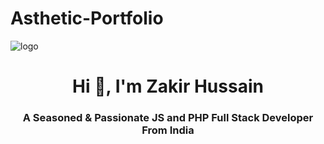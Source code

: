 # Asthetic-Portfolio
![logo](https://github.com/CodeVerse-team/CodeVerse-team/blob/main/Github%20Banner.png?raw=true)
<h1 align="center">Hi 👋, I'm Zakir Hussain</h1>
<h3 align="center">A Seasoned & Passionate JS and PHP Full Stack Developer From India</h3>
